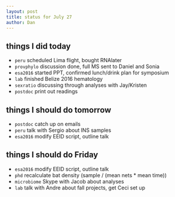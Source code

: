 ```yaml
---
layout: post
title: status for July 27
author: Dan
---
```


## things I did today
* `peru` scheduled Lima flight, bought RNAlater 
* `provphylo` discussion done, full MS sent to Daniel and Sonia
* `esa2016` started PPT, confirmed lunch/drink plan for symposium
* `lab` finished Belize 2016 hematology
* `sexratio` discussing through analyses with Jay/Kristen
* `postdoc` print out readings

## things I should do tomorrow
* `postdoc` catch up on emails
* `peru` talk with Sergio about INS samples
* `esa2016` modify EEID script, outline talk

## things I should do Friday
* `esa2016` modify EEID script, outline talk
* `phd` recalculate bat density (sample / (mean nets * mean time))
* `microbiome` Skype with Jacob about analyses
* `lab` talk with Andre about fall projects, get Ceci set up

<i class='fa fa-code' style='color:pink'> </i>
